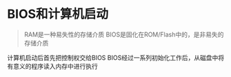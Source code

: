 # BIOS和计算机启动
> RAM是一种易失性的存储介质
> BIOS是固化在ROM/Flash中的，是非易失的存储介质

计算机启动后首先把控制权交给BIOS
BIOS经过一系列初始化工作后，从磁盘中将有意义的程序读入内存中进行执行